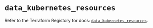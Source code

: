 # `data_kubernetes_resources`

Refer to the Terraform Registory for docs: [`data_kubernetes_resources`](https://registry.terraform.io/providers/hashicorp/kubernetes/2.25.2/docs/data-sources/resources).
